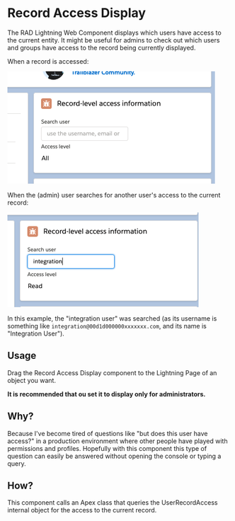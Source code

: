 # Record Access Display

The RAD Lightning Web Component displays which users have access to the current entity. It might be useful for admins to check out which users and groups have access to the record being currently displayed.

When a record is accessed:

![](screenshots/admin.png)

When the (admin) user searches for another user's access to the current record:

![](screenshots/search.png)

In this example, the "integration user" was searched (as its username is something like `integration@00d1d000000xxxxxxx.com`, and its name is "Integration User").

## Usage

Drag the Record Access Display component to the Lightning Page of an object you want.

**It is recommended that ou set it to display only for administrators.**

## Why?

Because I've become tired of questions like "but does this user have access?" in a production environment where other people have played with permissions and profiles. Hopefully with this component this type of question can easily be answered without opening the console or typing a query.

## How?

This component calls an Apex class that queries the UserRecordAccess internal object for the access to the current record.
